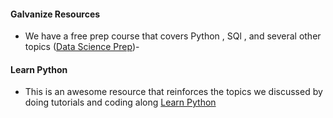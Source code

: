 #### Galvanize Resources

- We have a free prep course that covers Python , SQl , and several other topics ([Data Science Prep](https://www.galvanize.com/data-science-prep))-

#### Learn Python

- This is an awesome resource that reinforces the topics we discussed by doing tutorials and coding along
[Learn Python](https://www.learnpython.org/)

